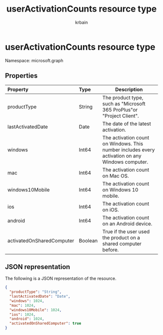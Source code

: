 ﻿---
title: "userActivationCounts resource type"
description: "The following is a JSON representation of the resource."
author: "krbain"
localization_priority: Normal
ms.prod: "microsoft-identity-platform"
doc_type: resourcePageType
---

# userActivationCounts resource type

Namespace: microsoft.graph

## Properties

| Property                  | Type    | Description                                                                                     |
| :------------------------ | :------ | ----------------------------------------------------------------------------------------------- |
| productType               | String  | The product type, such as "Microsoft 365 ProPlus"or "Project Client".                           |
| lastActivatedDate         | Date    | The date of the latest activation.                                                              |
| windows                   | Int64   | The activation count on Windows. This number includes every activation on any Windows computer. |
| mac                       | Int64   | The activation count on Mac OS.                                                                 |
| windows10Mobile           | Int64   | The activation count on Windows 10 mobile.                                                      |
| ios                       | Int64   | The activation count on iOS.                                                                    |
| android                   | Int64   | The activation count on an Android device.                                                      |
| activatedOnSharedComputer | Boolean | True if the user used the product on a shared computer before.                                  |

## JSON representation

The following is a JSON representation of the resource.

<!-- {
  "blockType": "resource",
  "@odata.type": "microsoft.graph.userActivationCounts"
} -->

```json
{
  "productType": "String", 
  "lastActivatedDate": "Date", 
  "windows": 1024, 
  "mac": 1024, 
  "windows10Mobile": 1024, 
  "ios": 1024, 
  "android": 1024,
  "activatedOnSharedComputer": true 
}
```
